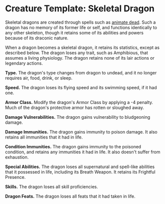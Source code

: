 # Creature Template: Skeletal Dragon
Skeletal dragons are created through spells such as [animate dead](/Magic/Spells/animate-dead.md). Such a dragon has no memory of its former life or self, and functions identically to any other skeleton, though it retains some of its abilities and powers because of its draconic nature. 

When a dragon becomes a skeletal dragon, it retains its statistics, except as described below. The dragon loses any trait, such as Amphibious, that assumes a living physiology. The dragon retains none of its lair actions or legendary actions.

**Type.** The dragon's type changes from dragon to undead, and it no longer requires air, food, drink, or sleep. 

**Speed.** The dragon loses its flying speed and its swimming speed, if it had one.

**Armor Class.** Modify the dragon's Armor Class by applying a -4 penalty. Much of the dragon's protective armor has rotten or sloughed away.

**Damage Vulnerabilities.** The dragon gains vulnerability to bludgeoning damage.

**Damage Immunities.** The dragon gains immunity to poison damage. It also retains all immunities that it had in life.

**Condition Immunities.** The dragon gains immunity to the poisoned condition, and retains any immunities it had in life. It also doesn't suffer from exhaustion.

**Special Abilities.** The dragon loses all supernatural and spell-like abilities that it possessed in life, including its Breath Weapon. It retains its Frightful Presence.

**Skills.** The dragon loses all skill proficiencies.

**Dragon Feats.** The dragon loses all feats that it had taken in life.
